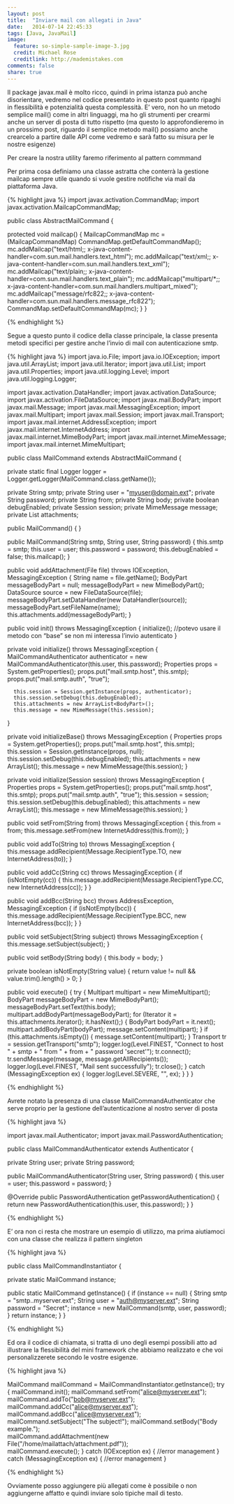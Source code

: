 ```yaml
---
layout: post
title:  "﻿Inviare mail con allegati in Java"
date:   2014-07-14 22:45:33
tags: [Java, JavaMail]
image:
  feature: so-simple-sample-image-3.jpg
  credit: Michael Rose
  creditlink: http://mademistakes.com
comments: false
share: true
---
```


Il package javax.mail è molto ricco, quindi in prima istanza può anche disorientare, vedremo nel codice presentato in questo post quanto ripaghi in flessibilità e potenzialità questa complessità. E’ vero, non ho un metodo semplice mail() come in altri linguaggi,  ma ho gli strumenti per crearmi anche un server di posta di tutto rispetto (ma questo lo approfondieremo in un prossimo post, riguardo il semplice metodo mail() possiamo anche crearcelo a partire dalle API come vedremo e sarà fatto su misura per le nostre esigenze)


Per creare la nostra utility faremo riferimento al pattern commmand


Per prima cosa definiamo una classe astratta che conterrà la gestione mailcap sempre utile quando si vuole gestire notifiche via mail da piattaforma Java.

{% highlight java %}
import javax.activation.CommandMap;
import javax.activation.MailcapCommandMap;


public class AbstractMailCommand {


   protected void mailcap() {
      MailcapCommandMap mc = (MailcapCommandMap) CommandMap.getDefaultCommandMap();
      mc.addMailcap("text/html;; x-java-content-handler=com.sun.mail.handlers.text_html");
      mc.addMailcap("text/xml;; x-java-content-handler=com.sun.mail.handlers.text_xml");
      mc.addMailcap("text/plain;; x-java-content-handler=com.sun.mail.handlers.text_plain");
      mc.addMailcap("multipart/*;; x-java-content-handler=com.sun.mail.handlers.multipart_mixed");
      mc.addMailcap("message/rfc822;; x-java-content-handler=com.sun.mail.handlers.message_rfc822");
      CommandMap.setDefaultCommandMap(mc);
   }
}

{% endhighlight %}

Segue a questo punto il codice della classe principale, la classe presenta metodi specifici per gestire anche l’invio di mail con autenticazione smtp.

{% highlight java %}
import java.io.File;
import java.io.IOException;
import java.util.ArrayList;
import java.util.Iterator;
import java.util.List;
import java.util.Properties;
import java.util.logging.Level;
import java.util.logging.Logger;


import javax.activation.DataHandler;
import javax.activation.DataSource;
import javax.activation.FileDataSource;
import javax.mail.BodyPart;
import javax.mail.Message;
import javax.mail.MessagingException;
import javax.mail.Multipart;
import javax.mail.Session;
import javax.mail.Transport;
import javax.mail.internet.AddressException;
import javax.mail.internet.InternetAddress;
import javax.mail.internet.MimeBodyPart;
import javax.mail.internet.MimeMessage;
import javax.mail.internet.MimeMultipart;

public class MailCommand extends AbstractMailCommand {

   private static final Logger logger = Logger.getLogger(MailCommand.class.getName());

   private String smtp;
   private String user = "myuser@domain.ext";
   private String password;
   private String from;
   private String body;
   private boolean debugEnabled;
   private Session session;
   private MimeMessage message;
   private List<BodyPart> attachments;


   public MailCommand() {
   }


   public MailCommand(String smtp, String user, String password) {
      this.smtp = smtp;
      this.user = user;
      this.password = password;
      this.debugEnabled = false;
      this.mailcap();
   }


   public void addAttachment(File file) throws IOException, MessagingException {
      String name = file.getName();
      BodyPart messageBodyPart = null;
      messageBodyPart = new MimeBodyPart();
      DataSource source = new FileDataSource(file);
      messageBodyPart.setDataHandler(new DataHandler(source));
      messageBodyPart.setFileName(name);
      this.attachments.add(messageBodyPart);
   }




   public void init() throws MessagingException {
      initialize(); //potevo usare il metodo con “base” se non mi interessa l’invio autenticato
   }


   private void initialize() throws MessagingException {
      MailCommandAuthenticator authenticator = new MailCommandAuthenticator(this.user, this.password);
      Properties props = System.getProperties();
      props.put("mail.smtp.host", this.smtp);
      props.put("mail.smtp.auth", "true");


      this.session = Session.getInstance(props, authenticator);
      this.session.setDebug(this.debugEnabled);
      this.attachments = new ArrayList<BodyPart>();
      this.message = new MimeMessage(this.session);
   }


   private void initializeBase() throws MessagingException {
      Properties props = System.getProperties();
      props.put("mail.smtp.host", this.smtp);
      this.session = Session.getInstance(props, null);
      this.session.setDebug(this.debugEnabled);
      this.attachments = new ArrayList<BodyPart>();
      this.message = new MimeMessage(this.session);
   }


   private void initialize(Session session) throws MessagingException {
      Properties props = System.getProperties();
      props.put("mail.smtp.host", this.smtp);
      props.put("mail.smtp.auth", "true");
      this.session = session;
      this.session.setDebug(this.debugEnabled);
      this.attachments = new ArrayList<BodyPart>();
      this.message = new MimeMessage(this.session);
   }


   public void setFrom(String from) throws MessagingException {
      this.from = from;
      this.message.setFrom(new InternetAddress(this.from));
   }


   public void addTo(String to) throws MessagingException {
      this.message.addRecipient(Message.RecipientType.TO, new InternetAddress(to));
   }


   public void addCc(String cc) throws MessagingException {
      if (isNotEmpty(cc)) {
         this.message.addRecipient(Message.RecipientType.CC, new InternetAddress(cc));
      }
   }


   public void addBcc(String bcc) throws AddressException, MessagingException {
      if (isNotEmpty(bcc)) {
         this.message.addRecipient(Message.RecipientType.BCC, new InternetAddress(bcc));
      }
   }


   public void setSubject(String subject) throws MessagingException {
      this.message.setSubject(subject);
   }


   public void setBody(String body) {
      this.body = body;
   }


   private boolean isNotEmpty(String value) {
      return value != null && value.trim().length() > 0;
   }


   public void execute() {
      try {
         Multipart multipart = new MimeMultipart();
         BodyPart messageBodyPart = new MimeBodyPart();
         messageBodyPart.setText(this.body);
         multipart.addBodyPart(messageBodyPart);
         for (Iterator<BodyPart> it = this.attachments.iterator(); it.hasNext();) {
            BodyPart bodyPart = it.next();
            multipart.addBodyPart(bodyPart);
            message.setContent(multipart);
         }
         if (this.attachments.isEmpty()) {
            message.setContent(multipart);
         }
         Transport tr = session.getTransport("smtp");
         logger.log(Level.FINEST, "Connect to host " + smtp + " from " + from + " password 'secret'");
         tr.connect();
         tr.sendMessage(message, message.getAllRecipients());
         logger.log(Level.FINEST, "Mail sent successfully");
         tr.close();
      } catch (MessagingException ex) {
         logger.log(Level.SEVERE, "", ex);
      }
   }
}

{% endhighlight %}



Avrete notato la presenza di una classe MailCommandAuthenticator che serve proprio per la gestione dell’autenticazione al nostro server di posta




{% highlight java %}

import javax.mail.Authenticator;
import javax.mail.PasswordAuthentication;


public class MailCommandAuthenticator extends Authenticator {


   private String user;
   private String password;


   public MailCommandAuthenticator(String user, String password) {
      this.user = user;
      this.password = password;
   }


   @Override
   public PasswordAuthentication getPasswordAuthentication() {
      return new PasswordAuthentication(this.user, this.password);
   }
}

{% endhighlight %}


E’ ora non ci resta che mostrare un esempio di utilizzo, ma prima aiutiamoci con una classe che realizza il pattern singleton 



{% highlight java %}

public class MailCommandInstantiator {


   private static MailCommand instance;


   public static MailCommand getInstance() {
      if (instance == null) {
         String smtp = "smtp..myserver.ext";
         String user = "auth@myserver.ext";
         String password = "Secret";
         instance = new MailCommand(smtp, user, password);
      }
      return instance;
   }
}

{% endhighlight %}


Ed ora il codice di chiamata, si tratta di uno degli esempi possibili atto ad illustrare la flessibilità del mini framework che abbiamo realizzato e che voi personalizzerete secondo le vostre esigenze.


{% highlight java %}

MailCommand mailCommand = MailCommandInstantiator.getInstance();
try {
         mailCommand.init();
         mailCommand.setFrom("alice@myserver.ext");
         mailCommand.addTo("bob@myserver.ext");
         mailCommand.addCc("alice@myserver.ext");
         mailCommand.addBcc("alice@myserver.ext");
         mailCommand.setSubject("The subject!");
         mailCommand.setBody("Body example.");        
         mailCommand.addAttachment(new File("/home/mailattach/attachment.pdf"));        
         mailCommand.execute();
} catch (IOException ex) {
        //error management
} catch (MessagingException ex) {
           //error management
}

{% endhighlight %}

Ovviamente posso aggiungere più allegati come è possibile o non aggiungerne affatto e quindi inviare solo tipiche mail di testo.

